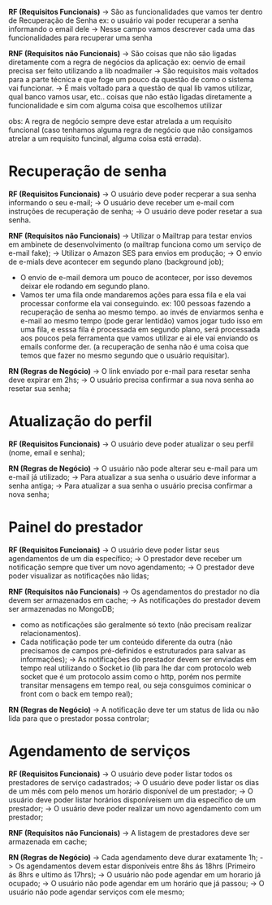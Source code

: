 **RF (Requisitos Funcionais)**
-> São as funcionalidades que vamos ter dentro de Recuperação de Senha
ex: o usuário vai poder recuperar a senha informando o email dele
-> Nesse campo vamos descrever cada uma das funcionalidades para recuperar uma senha

**RNF (Requisitos não Funcionais)**
-> São coisas que não são ligadas diretamente com a regra de negócios da aplicação
ex: oenvio de email precisa ser feito utilizando a lib noadmailer
-> São requisitos mais voltados para a parte técnica e que foge um pouco
da questão de como o sistema vai funcionar.
-> É mais voltado para a questão de qual lib vamos utilizar, qual banco vamos usar,
etc.. coisas que não estão ligadas diretamente a funcionalidade e sim
com alguma coisa que escolhemos utilizar

obs: A regra de negócio sempre deve estar atrelada a um requisito funcional (caso
tenhamos alguma regra de negócio que não consigamos atrelar
a um requisito funcinal, alguma coisa está errada).


# Recuperação de senha

**RF (Requisitos Funcionais)**
-> O usuário deve poder recperar a sua senha informando o seu e-mail;
-> O usuário deve receber um e-mail com instruções de recuperação de senha;
-> O usuário deve poder resetar a sua senha.

**RNF (Requisitos não Funcionais)**
-> Utilizar o Mailtrap para testar envios em ambinete de desenvolvimento (o mailtrap
funciona como um serviço de e-mail fake);
-> Utilizar o Amazon SES para envios em produção;
-> O envio de e-mials deve acontecer em segundo plano (background job);
   - O envio de e-mail demora um pouco de acontecer, por isso devemos deixar
   ele rodando em segundo plano.
   - Vamos ter uma fila onde mandaremos ações para essa fila e ela vai processar
   conforme ela vai conseguindo.
   ex: 100 pessoas fazendo a recuperação de senha ao mesmo tempo. ao invés de
   enviarmos senha e e-mail ao mesmo tempo (pode gerar lentidão) vamos jogar
   tudo isso em uma fila, e esssa fila é processada em segundo plano, será processada
   aos poucos pela ferramenta que vamos utilizar e ai ele vai enviando os emails
   conforme der. (a recuperação de senha não é uma coisa que temos que fazer
   no mesmo segundo que o usuário requisitar).

**RN (Regras de Negócio)**
-> O link enviado por e-mail para resetar senha deve expirar em 2hs;
-> O usuário precisa confirmar a sua nova senha ao resetar sua senha;

# Atualização do perfil
**RF (Requisitos Funcionais)**
-> O usuário deve poder atualizar o seu perfil (nome, email e senha);

**RN (Regras de Negócio)**
-> O usuário não pode alterar seu e-mail para um e-mail já utilizado;
-> Para atualizar a sua senha o usuário deve informar a senha antiga;
-> Para atualizar a sua senha o usuário precisa confirmar a nova senha;

# Painel do prestador
**RF (Requisitos Funcionais)**
-> O usuário deve poder listar seus agendamentos de um dia específico;
-> O prestador deve receber um notificação sempre que tiver um novo agendamento;
-> O prestador deve poder visualizar as notificações não lidas;

**RNF (Requisitos não Funcionais)**
-> Os agendamentos do prestador no dia devem ser armazenados em cache;
-> As notificações do prestador devem ser armazenadas no MongoDB;
  - como as notificações são geralmente só texto (não precisam realizar
  relacionamentos).
  - Cada notificação pode ter um conteúdo diferente da outra (não precisamos
  de campos pré-definidos e estruturados para salvar as informações);
-> As notificações do prestador devem ser enviadas em tempo real utilizando o
Socket.io (lib para lhe dar com protocolo web socket que é um protocolo
assim como o http, porém nos permite transitar mensagens em tempo real, ou seja
consguimos cominicar o front com o back em tempo real);

**RN (Regras de Negócio)**
-> A notificação deve ter um status de lida ou não lida para que o prestador
possa controlar;


# Agendamento de serviços
**RF (Requisitos Funcionais)**
-> O usuário deve poder listar todos os prestadores de serviço cadastrados;
-> O usuário deve poder listar os dias de um mês com pelo menos um horário
disponível de um prestador;
-> O usuário deve poder listar horários disponíveisem um dia específico de um prestador;
-> O usuário deve poder realizar um novo agendamento com um prestador;

**RNF (Requisitos não Funcionais)**
-> A listagem de prestadores deve ser armazenada em cache;

**RN (Regras de Negócio)**
-> Cada agendamento deve durar exatamente 1h;
-> Os agendamentos devem estar disponíveis entre 8hs ás 18hrs (Primeiro ás 8hrs
e ultimo ás 17hrs);
-> O usuário não pode agendar em um horario já ocupado;
-> O usuário não pode agendar em um horário que já passou;
-> O usuário não pode agendar serviços com ele mesmo;




